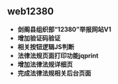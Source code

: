## web12380
- **剑阁县组织部“12380”举报网站V1**
- **增加验证码验证**
- **相关按钮逻辑JS判断**
- **法律法规页面打印功能jqprint**
- **增加法律法规详细页**
- **完成法律法规相关后台页面**
